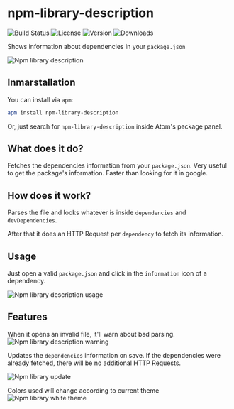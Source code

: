 # npm-library-description
![Build Status](https://img.shields.io/circleci/project/github/victorhqc/npm-library-description/master.svg) ![License](https://img.shields.io/apm/l/npm-library-description.svg) ![Version](https://img.shields.io/apm/v/npm-library-description.svg) ![Downloads](https://img.shields.io/apm/dm/npm-library-description.svg)

Shows information about dependencies in your `package.json`

![Npm library description](https://i.imgur.com/SK7tsj6.png)

## Inmarstallation

You can install via `apm`:
```sh
apm install npm-library-description
```

Or, just search for `npm-library-description` inside Atom's package panel.

## What does it do?
Fetches the dependencies information from your `package.json`. Very useful to get the package's
information. Faster than looking for it in google.

## How does it work?
Parses the file and looks whatever is inside `dependencies` and `devDependencies`.

After that it does an HTTP Request per `dependency` to fetch its information.

## Usage
Just open a valid `package.json` and click in the `information` icon of a dependency.

![Npm library description usage](https://i.imgur.com/KHqXWQN.gif)

## Features

When it opens an invalid file, it'll warn about bad parsing.
![Npm library description warning](https://i.imgur.com/pTJZ2s3.gif)

Updates the `dependencies` information on save. If the dependencies were already
fetched, there will be no additional HTTP Requests.

![Npm library update](https://i.imgur.com/KT2eCuc.gif)

Colors used will change according to current theme
![Npm library white theme](https://i.imgur.com/WloQhYh.png)
